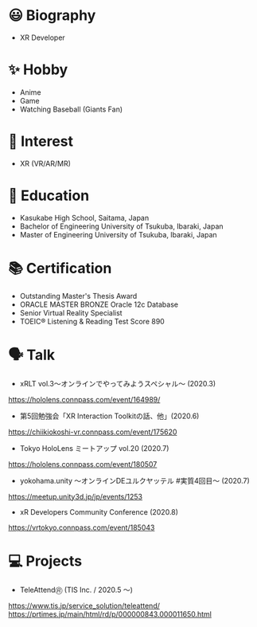 # 😃 Biography

* XR Developer

# ✨ Hobby
* Anime
* Game
* Watching Baseball (Giants Fan) 

# 🤪 Interest

* XR (VR/AR/MR)

# 🏫 Education

* Kasukabe High School, Saitama, Japan
* Bachelor of Engineering University of Tsukuba, Ibaraki, Japan
* Master of Engineering University of Tsukuba, Ibaraki, Japan

# 📚 Certification

* Outstanding Master's Thesis Award
* ORACLE MASTER BRONZE Oracle 12c Database
* Senior Virtual Reality Specialist
* TOEIC® Listening & Reading Test Score 890

# 🗣️ Talk

* xRLT vol.3～オンラインでやってみようスペシャル～ (2020.3)

https://hololens.connpass.com/event/164989/

* 第5回勉強会「XR Interaction Toolkitの話、他」(2020.6)

https://chiikiokoshi-vr.connpass.com/event/175620

* Tokyo HoloLens ミートアップ vol.20 (2020.7)

https://hololens.connpass.com/event/180507

* yokohama.unity ～オンラインDEユルクヤッテル #実質4回目～ (2020.7)

https://meetup.unity3d.jp/jp/events/1253

* xR Developers Community Conference (2020.8)

https://vrtokyo.connpass.com/event/185043

# 💻 Projects

* TeleAttend🄬 (TIS Inc. / 2020.5 ～)

https://www.tis.jp/service_solution/teleattend/
https://prtimes.jp/main/html/rd/p/000000843.000011650.html

<!--
**xrdnk/xrdnk** is a ✨ _special_ ✨ repository because its `README.md` (this file) appears on your GitHub profile.

Here are some ideas to get you started:

- 🔭 I’m currently working on ...
- 🌱 I’m currently learning ...
- 👯 I’m looking to collaborate on ...
- 🤔 I’m looking for help with ...
- 💬 Ask me about ...
- 📫 How to reach me: ...
- 😄 Pronouns: ...
- ⚡ Fun fact: ...
-->
